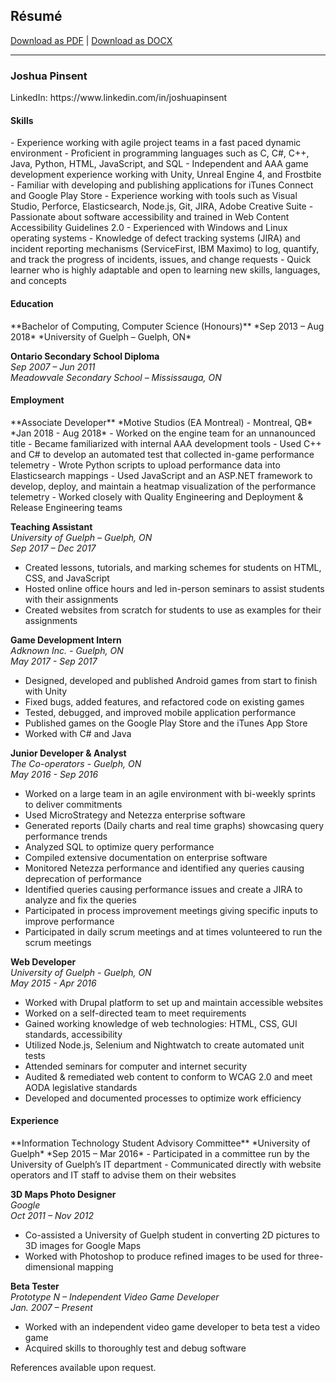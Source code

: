 ## Résumé
<a href="assets/files/JoshuaPinsent-Resume.pdf" target="_blank">Download as PDF</a> | <a href="assets/files/JoshuaPinsent-Resume.docx" target="_blank">Download as DOCX</a>

-------------

<h3 class="resume">Joshua Pinsent</h3>
LinkedIn: <a>https://www.linkedin.com/in/joshuapinsent</a>

<h4 class="resume">Skills</h4>
- Experience working with agile project teams in a fast paced dynamic environment
- Proficient in programming languages such as C, C#, C++, Java, Python, HTML, JavaScript, and SQL
- Independent and AAA game development experience working with Unity, Unreal Engine 4, and Frostbite
- Familiar with developing and publishing applications for iTunes Connect and Google Play Store
- Experience working with tools such as Visual Studio, Perforce, Elasticsearch, Node.js, Git, JIRA, Adobe Creative Suite
- Passionate about software accessibility and trained in Web Content Accessibility Guidelines 2.0
- Experienced with Windows and Linux operating systems
- Knowledge of defect tracking systems (JIRA) and incident reporting mechanisms (ServiceFirst, IBM Maximo) to log, quantify, and track the progress of incidents, issues, and change requests
- Quick learner who is highly adaptable and open to learning new skills, languages, and concepts

<h4 class="resume">Education</h4>
**Bachelor of Computing, Computer Science (Honours)**  
*Sep 2013 – Aug 2018*  
*University of Guelph – Guelph, ON*  
	
**Ontario Secondary School Diploma**  
*Sep 2007 – Jun 2011*  
*Meadowvale Secondary School – Mississauga, ON*  

<h4 class="resume">Employment</h4>
**Associate Developer**  
*Motive Studios (EA Montreal) - Montreal, QB*  
*Jan 2018 - Aug 2018*  
- Worked on the engine team for an unnanounced title
- Became familiarized with internal AAA development tools
- Used C++ and C# to develop an automated test that collected in-game performance telemetry
- Wrote Python scripts to upload performance data into Elasticsearch mappings
- Used JavaScript and an ASP.NET framework to develop, deploy, and maintain a heatmap visualization of the performance telemetry
- Worked closely with Quality Engineering and Deployment & Release Engineering teams

**Teaching Assistant**  
*University of Guelph – Guelph, ON*  
*Sep 2017 – Dec 2017*  
- Created lessons, tutorials, and marking schemes for students on HTML, CSS, and JavaScript
- Hosted online office hours and led in-person seminars to assist students with their assignments
- Created websites from scratch for students to use as examples for their assignments


**Game Development Intern**  
*Adknown Inc. - Guelph, ON*  
*May 2017 - Sep 2017*  
- Designed, developed and published Android games from start to finish with Unity
- Fixed bugs, added features, and refactored code on existing games
- Tested, debugged, and improved mobile application performance
- Published games on the Google Play Store and the iTunes App Store
- Worked with C# and Java

**Junior Developer & Analyst**  
*The Co-operators - Guelph, ON*  
*May 2016 - Sep 2016*  
- Worked on a large team in an agile environment with bi-weekly sprints to deliver commitments
- Used MicroStrategy and Netezza enterprise software
- Generated reports (Daily charts and real time graphs) showcasing query performance trends
- Analyzed SQL to optimize query performance
- Compiled extensive documentation on enterprise software
- Monitored Netezza performance and identified any queries causing deprecation of performance
- Identified queries causing performance issues and create a JIRA to analyze and fix the queries
- Participated in process improvement meetings giving specific inputs to improve performance
- Participated in daily scrum meetings and at times volunteered to run the scrum meetings

**Web Developer**  
*University of Guelph - Guelph, ON*  
*May 2015 - Apr 2016*  
- Worked with Drupal platform to set up and maintain accessible websites
- Worked on a self-directed team to meet requirements
- Gained working knowledge of web technologies: HTML, CSS, GUI standards, accessibility
- Utilized Node.js, Selenium and Nightwatch to create automated unit tests
- Attended seminars for computer and internet security
- Audited & remediated web content to conform to WCAG 2.0 and meet AODA legislative standards
- Developed and documented processes to optimize work efficiency

<h4 class="resume">Experience</h4>
**Information Technology Student Advisory Committee**  
*University of Guelph*  
*Sep 2015 – Mar 2016*  
- Participated in a committee run by the University of Guelph’s IT department
- Communicated directly with website operators and IT staff to advise them on their websites

**3D Maps Photo Designer**  
*Google*  
*Oct 2011 – Nov 2012*  
- Co-assisted a University of Guelph student in converting 2D pictures to 3D images for Google Maps
- Worked with Photoshop to produce refined images to be used for three-dimensional mapping

**Beta Tester**  
*Prototype N – Independent Video Game Developer*  
*Jan. 2007 – Present*  
- Worked with an independent video game developer to beta test a video game
- Acquired skills to thoroughly test and debug software

References available upon request.
